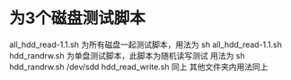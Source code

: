 # 为3个磁盘测试脚本
all_hdd_read-1.1.sh 为所有磁盘一起测试脚本，用法为 sh all_hdd_read-1.1.sh
hdd_randrw.sh 为单盘测试脚本，此脚本为随机读写测试 用法为 sh hdd_randrw.sh /dev/sdd
hdd_read_write.sh 同上
其他文件夹内用法同上
